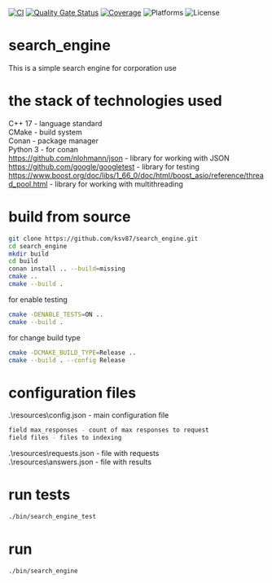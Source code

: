 [![CI](https://github.com/ksv87/search_engine/actions/workflows/build.yml/badge.svg)](https://github.com/ksv87/search_engine/actions/workflows/build.yml)
[![Quality Gate Status](https://sonarcloud.io/api/project_badges/measure?project=ksv87_search_engine&metric=alert_status)](https://sonarcloud.io/summary/new_code?id=ksv87_search_engine)
[![Coverage](https://sonarcloud.io/api/project_badges/measure?project=ksv87_search_engine&metric=coverage)](https://sonarcloud.io/summary/new_code?id=ksv87_search_engine)
![Platforms](https://img.shields.io/badge/platform-linux%20%7C%20windows%20%7C%20mac%20os-deepgreen) 
![License](https://img.shields.io/badge/license-MIT-deepgreen)

# search_engine

This is a simple search engine for corporation use

# the stack of technologies used

C++ 17 - language standard</br>
CMake - build system</br>
Conan - package manager</br>
Python 3 - for conan </br>
https://github.com/nlohmann/json - library for working with JSON </br>
https://github.com/google/googletest - library for testing </br>
https://www.boost.org/doc/libs/1_66_0/doc/html/boost_asio/reference/thread_pool.html - library for working with multithreading

# build from source

``` bash
git clone https://github.com/ksv87/search_engine.git
cd search_engine
mkdir build
cd build
conan install .. --build=missing
cmake ..
cmake --build .
```

for enable testing
``` bash
cmake -DENABLE_TESTS=ON ..
cmake --build .
```

for change build type
``` bash
cmake -DCMAKE_BUILD_TYPE=Release ..
cmake --build . --config Release
```

# configuration files

.\resources\config.json - main configuration file </br>
``` bash
field max_responses - count of max responses to request
field files - files to indexing
```
.\resources\requests.json - file with requests </br>
.\resources\answers.json - file with results </br>

# run tests

``` bash
./bin/search_engine_test
```

# run

``` bash
./bin/search_engine
```
